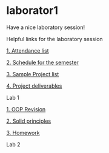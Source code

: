 # laborator1

Have a nice laboratory session!

Helpful links for the laboratory session

[1. Attendance list](https://github.com/kittyrad/laborator1/blob/master/src/resources/30235.xlsx)

[2. Schedule for the semester](https://github.com/kittyrad/laborator1/blob/master/src/resources/Schedule_2018.pdf)

[3. Sample Project list](https://github.com/kittyrad/laborator1/blob/master/src/resources/Projects%20List%20examples.pdf)

[4. Project deliverables](https://github.com/kittyrad/laborator1/tree/master/src/resources/Project%20Deliverables)

Lab 1

[1. OOP Revision](https://github.com/kittyrad/laborator1/blob/master/src/resources/Test_OOP.docx)

[2. Solid principles](https://github.com/kittyrad/laborator1/blob/master/src/resources/SOLID%20Principles.docx)

[3. Homework](https://github.com/kittyrad/laborator1/blob/master/src/resources/Gara%20Waterloo%20Station.docx)

Lab 2


